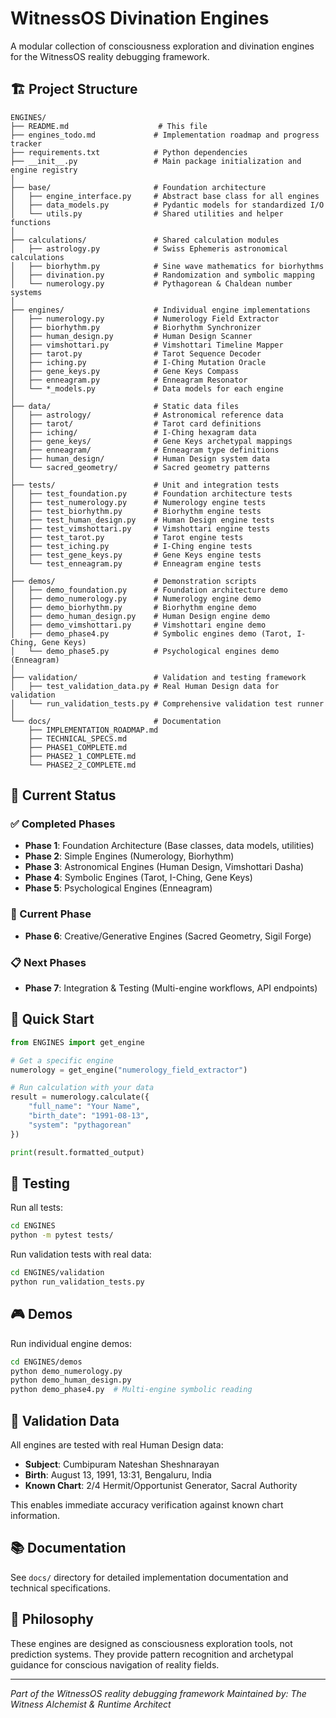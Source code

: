 # WitnessOS Divination Engines

A modular collection of consciousness exploration and divination engines for the WitnessOS reality debugging framework.

## 🏗️ Project Structure

```
ENGINES/
├── README.md                    # This file
├── engines_todo.md             # Implementation roadmap and progress tracker
├── requirements.txt            # Python dependencies
├── __init__.py                 # Main package initialization and engine registry
│
├── base/                       # Foundation architecture
│   ├── engine_interface.py     # Abstract base class for all engines
│   ├── data_models.py          # Pydantic models for standardized I/O
│   └── utils.py                # Shared utilities and helper functions
│
├── calculations/               # Shared calculation modules
│   ├── astrology.py            # Swiss Ephemeris astronomical calculations
│   ├── biorhythm.py            # Sine wave mathematics for biorhythms
│   ├── divination.py           # Randomization and symbolic mapping
│   └── numerology.py           # Pythagorean & Chaldean number systems
│
├── engines/                    # Individual engine implementations
│   ├── numerology.py           # Numerology Field Extractor
│   ├── biorhythm.py            # Biorhythm Synchronizer
│   ├── human_design.py         # Human Design Scanner
│   ├── vimshottari.py          # Vimshottari Timeline Mapper
│   ├── tarot.py                # Tarot Sequence Decoder
│   ├── iching.py               # I-Ching Mutation Oracle
│   ├── gene_keys.py            # Gene Keys Compass
│   ├── enneagram.py            # Enneagram Resonator
│   └── *_models.py             # Data models for each engine
│
├── data/                       # Static data files
│   ├── astrology/              # Astronomical reference data
│   ├── tarot/                  # Tarot card definitions
│   ├── iching/                 # I-Ching hexagram data
│   ├── gene_keys/              # Gene Keys archetypal mappings
│   ├── enneagram/              # Enneagram type definitions
│   ├── human_design/           # Human Design system data
│   └── sacred_geometry/        # Sacred geometry patterns
│
├── tests/                      # Unit and integration tests
│   ├── test_foundation.py      # Foundation architecture tests
│   ├── test_numerology.py      # Numerology engine tests
│   ├── test_biorhythm.py       # Biorhythm engine tests
│   ├── test_human_design.py    # Human Design engine tests
│   ├── test_vimshottari.py     # Vimshottari engine tests
│   ├── test_tarot.py           # Tarot engine tests
│   ├── test_iching.py          # I-Ching engine tests
│   ├── test_gene_keys.py       # Gene Keys engine tests
│   └── test_enneagram.py       # Enneagram engine tests
│
├── demos/                      # Demonstration scripts
│   ├── demo_foundation.py      # Foundation architecture demo
│   ├── demo_numerology.py      # Numerology engine demo
│   ├── demo_biorhythm.py       # Biorhythm engine demo
│   ├── demo_human_design.py    # Human Design engine demo
│   ├── demo_vimshottari.py     # Vimshottari engine demo
│   ├── demo_phase4.py          # Symbolic engines demo (Tarot, I-Ching, Gene Keys)
│   └── demo_phase5.py          # Psychological engines demo (Enneagram)
│
├── validation/                 # Validation and testing framework
│   ├── test_validation_data.py # Real Human Design data for validation
│   └── run_validation_tests.py # Comprehensive validation test runner
│
└── docs/                       # Documentation
    ├── IMPLEMENTATION_ROADMAP.md
    ├── TECHNICAL_SPECS.md
    ├── PHASE1_COMPLETE.md
    ├── PHASE2_1_COMPLETE.md
    └── PHASE2_2_COMPLETE.md
```

## 🎯 Current Status

### ✅ Completed Phases
- **Phase 1**: Foundation Architecture (Base classes, data models, utilities)
- **Phase 2**: Simple Engines (Numerology, Biorhythm)
- **Phase 3**: Astronomical Engines (Human Design, Vimshottari Dasha)
- **Phase 4**: Symbolic Engines (Tarot, I-Ching, Gene Keys)
- **Phase 5**: Psychological Engines (Enneagram)

### 🔄 Current Phase
- **Phase 6**: Creative/Generative Engines (Sacred Geometry, Sigil Forge)

### 📋 Next Phases
- **Phase 7**: Integration & Testing (Multi-engine workflows, API endpoints)

## 🚀 Quick Start

```python
from ENGINES import get_engine

# Get a specific engine
numerology = get_engine("numerology_field_extractor")

# Run calculation with your data
result = numerology.calculate({
    "full_name": "Your Name",
    "birth_date": "1991-08-13",
    "system": "pythagorean"
})

print(result.formatted_output)
```

## 🧪 Testing

Run all tests:
```bash
cd ENGINES
python -m pytest tests/
```

Run validation tests with real data:
```bash
cd ENGINES/validation
python run_validation_tests.py
```

## 🎮 Demos

Run individual engine demos:
```bash
cd ENGINES/demos
python demo_numerology.py
python demo_human_design.py
python demo_phase4.py  # Multi-engine symbolic reading
```

## 🔮 Validation Data

All engines are tested with real Human Design data:
- **Subject**: Cumbipuram Nateshan Sheshnarayan
- **Birth**: August 13, 1991, 13:31, Bengaluru, India
- **Known Chart**: 2/4 Hermit/Opportunist Generator, Sacral Authority

This enables immediate accuracy verification against known chart information.

## 📚 Documentation

See `docs/` directory for detailed implementation documentation and technical specifications.

## 🌟 Philosophy

These engines are designed as consciousness exploration tools, not prediction systems. They provide pattern recognition and archetypal guidance for conscious navigation of reality fields.

---

*Part of the WitnessOS reality debugging framework*
*Maintained by: The Witness Alchemist & Runtime Architect*
